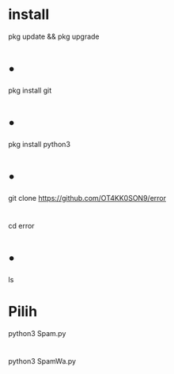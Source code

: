 # install

pkg update && pkg upgrade


# •
pkg install git


# •
pkg install python3


# • 
git clone https://github.com/OT4KK0SON9/error
# 
cd error
# •
ls
# Pilih
python3 Spam.py
# 
python3 SpamWa.py
